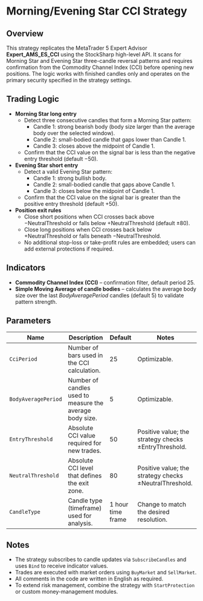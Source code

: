 # Morning/Evening Star CCI Strategy

## Overview
This strategy replicates the MetaTrader 5 Expert Advisor **Expert_AMS_ES_CCI** using the StockSharp high-level API. It scans for Morning Star and Evening Star three-candle reversal patterns and requires confirmation from the Commodity Channel Index (CCI) before opening new positions. The logic works with finished candles only and operates on the primary security specified in the strategy settings.

## Trading Logic
- **Morning Star long entry**
  - Detect three consecutive candles that form a Morning Star pattern:
    - Candle 1: strong bearish body (body size larger than the average body over the selected window).
    - Candle 2: small-bodied candle that gaps lower than Candle 1.
    - Candle 3: closes above the midpoint of Candle 1.
  - Confirm that the CCI value on the signal bar is less than the negative entry threshold (default −50).
- **Evening Star short entry**
  - Detect a valid Evening Star pattern:
    - Candle 1: strong bullish body.
    - Candle 2: small-bodied candle that gaps above Candle 1.
    - Candle 3: closes below the midpoint of Candle 1.
  - Confirm that the CCI value on the signal bar is greater than the positive entry threshold (default +50).
- **Position exit rules**
  - Close short positions when CCI crosses back above −NeutralThreshold or falls below +NeutralThreshold (default ±80).
  - Close long positions when CCI crosses back below +NeutralThreshold or falls beneath −NeutralThreshold.
  - No additional stop-loss or take-profit rules are embedded; users can add external protections if required.

## Indicators
- **Commodity Channel Index (CCI)** – confirmation filter, default period 25.
- **Simple Moving Average of candle bodies** – calculates the average body size over the last *BodyAveragePeriod* candles (default 5) to validate pattern strength.

## Parameters
| Name | Description | Default | Notes |
| --- | --- | --- | --- |
| `CciPeriod` | Number of bars used in the CCI calculation. | 25 | Optimizable. |
| `BodyAveragePeriod` | Number of candles used to measure the average body size. | 5 | Optimizable. |
| `EntryThreshold` | Absolute CCI value required for new trades. | 50 | Positive value; the strategy checks ±EntryThreshold. |
| `NeutralThreshold` | Absolute CCI level that defines the exit zone. | 80 | Positive value; the strategy checks ±NeutralThreshold. |
| `CandleType` | Candle type (timeframe) used for analysis. | 1 hour time frame | Change to match the desired resolution. |

## Notes
- The strategy subscribes to candle updates via `SubscribeCandles` and uses `Bind` to receive indicator values.
- Trades are executed with market orders using `BuyMarket` and `SellMarket`.
- All comments in the code are written in English as required.
- To extend risk management, combine the strategy with `StartProtection` or custom money-management modules.

